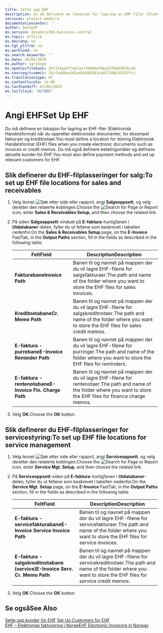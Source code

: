 ```yaml
---
title: Sette opp EHF
description: Du må definere en lokasjon for lagring av EHF-filer (Elektronisk Handelsformat) når du oppretter elektroniske dokumenter, for eksempel fakturaer og kreditnotaer. Du må også definere betalingsmåter og definere aktuelle kunder for EHF.
services: project-madeira
documentationcenter: ''
author: SorenGP
ms.service: dynamics365-business-central
ms.topic: article
ms.devlang: na
ms.tgt_pltfrm: na
ms.workload: na
ms.search.keywords: ''
ms.date: 10/01/2018
ms.author: sgroespe
ms.openlocfilehash: 26f319aa5f7e61ae73980def0ea23f860d9f8c50
ms.sourcegitcommit: 1bcfaa99ea302e6b84b8361ca02730b135557fc1
ms.translationtype: HT
ms.contentlocale: nb-NO
ms.lasthandoff: 03/08/2019
ms.locfileid: "827005"
---
```

# <a name="set-up-ehf"></a><span data-ttu-id="32dab-104">Angi EHF</span><span class="sxs-lookup"><span data-stu-id="32dab-104">Set Up EHF</span></span>
<span data-ttu-id="32dab-105">Du må definere en lokasjon for lagring av EHF-filer (Elektronisk Handelsformat) når du oppretter elektroniske dokumenter, for eksempel fakturaer og kreditnotaer.</span><span class="sxs-lookup"><span data-stu-id="32dab-105">You must define a location for storing Elektronisk Handelsformat (EHF) files when you create electronic documents such as invoices or credit memos.</span></span> <span data-ttu-id="32dab-106">Du må også definere betalingsmåter og definere aktuelle kunder for EHF.</span><span class="sxs-lookup"><span data-stu-id="32dab-106">You must also define payment methods and set up relevant customers for EHF.</span></span>  

## <a name="to-set-up-ehf-file-locations-for-sales-and-receivables"></a><span data-ttu-id="32dab-107">Slik definerer du EHF-filplasseringer for salg:</span><span class="sxs-lookup"><span data-stu-id="32dab-107">To set up EHF file locations for sales and receivables</span></span>  

1.  <span data-ttu-id="32dab-108">Velg ikonet ![Søk etter side eller rapport](../../media/ui-search/search_small.png "Søk etter side eller rapport"), angi **Salgsoppsett**, og velg deretter den relaterte koblingen.</span><span class="sxs-lookup"><span data-stu-id="32dab-108">Choose the ![Search for Page or Report](../../media/ui-search/search_small.png "Search for Page or Report icon") icon, enter **Sales & Receivables Setup**, and then choose the related link.</span></span>  
2.  <span data-ttu-id="32dab-109">På siden **Salgsoppsett**-vinduet på **E-faktura**-hurtigfanen i **Utdatabaner**-delen, fyller du ut feltene som beskrevet i tabellen nedenfor.</span><span class="sxs-lookup"><span data-stu-id="32dab-109">On the **Sales & Receivables Setup** page, on the **E-Invoice** FastTab, in the **Output Paths** section, fill in the fields as described in the following table.</span></span>  

    |<span data-ttu-id="32dab-110">Felt</span><span class="sxs-lookup"><span data-stu-id="32dab-110">Field</span></span>|<span data-ttu-id="32dab-111">Description</span><span class="sxs-lookup"><span data-stu-id="32dab-111">Description</span></span>|  
    |---------------------------------|---------------------------------------|  
    |<span data-ttu-id="32dab-112">**Fakturabane**</span><span class="sxs-lookup"><span data-stu-id="32dab-112">**Invoice Path**</span></span>|<span data-ttu-id="32dab-113">Banen til og navnet på mappen der du vil lagre EHF-filene for salgsfakturaer.</span><span class="sxs-lookup"><span data-stu-id="32dab-113">The path and name of the folder where you want to store the EHF files for sales invoices.</span></span>|  
    |<span data-ttu-id="32dab-114">**Kreditnotabane**</span><span class="sxs-lookup"><span data-stu-id="32dab-114">**Cr. Memo Path**</span></span>|<span data-ttu-id="32dab-115">Banen til og navnet på mappen der du vil lagre EHF-filene for salgskreditnotaer.</span><span class="sxs-lookup"><span data-stu-id="32dab-115">The path and name of the folder where you want to store the EHF files for sales credit memos.</span></span>|  
    |<span data-ttu-id="32dab-116">**E-faktura - purrebane**</span><span class="sxs-lookup"><span data-stu-id="32dab-116">**E-Invoice Reminder Path**</span></span>|<span data-ttu-id="32dab-117">Banen til og navnet på mappen der du vil lagre EHF-filene for purringer.</span><span class="sxs-lookup"><span data-stu-id="32dab-117">The path and name of the folder where you want to store the EHF files for reminders.</span></span>|  
    |<span data-ttu-id="32dab-118">**E-faktura - rentenotabane**</span><span class="sxs-lookup"><span data-stu-id="32dab-118">**E-Invoice Fin. Charge Path**</span></span>|<span data-ttu-id="32dab-119">Banen til og navnet på mappen der du vil lagre EHF-filene for rentenotaer.</span><span class="sxs-lookup"><span data-stu-id="32dab-119">The path and name of the folder where you want to store the EHF files for finance charge memos.</span></span>|  

3.  <span data-ttu-id="32dab-120">Velg **OK**.</span><span class="sxs-lookup"><span data-stu-id="32dab-120">Choose the **OK** button.</span></span>  

## <a name="to-set-up-ehf-file-locations-for-service-management"></a><span data-ttu-id="32dab-121">Slik definerer du EHF-filplasseringer for servicestyring:</span><span class="sxs-lookup"><span data-stu-id="32dab-121">To set up EHF file locations for service management</span></span>  

1.  <span data-ttu-id="32dab-122">Velg ikonet ![Søk etter side eller rapport](../../media/ui-search/search_small.png "Søk etter side eller rapport"), angi **Serviceoppsett**, og velg deretter den relaterte koblingen.</span><span class="sxs-lookup"><span data-stu-id="32dab-122">Choose the ![Search for Page or Report](../../media/ui-search/search_small.png "Search for Page or Report icon") icon, enter **Service Mgt. Setup**, and then choose the related link.</span></span>  
2.  <span data-ttu-id="32dab-123">På **Serviceoppsett**-siden på **E-faktura**-hurtigfanen i **Utdatabaner**-delen, fyller du ut feltene som beskrevet i tabellen nedenfor.</span><span class="sxs-lookup"><span data-stu-id="32dab-123">On the **Service Mgt. Setup** page, on the **E-Invoice** FastTab, in the **Output Paths** section, fill in the fields as described in the following table.</span></span>  

    |<span data-ttu-id="32dab-124">Felt</span><span class="sxs-lookup"><span data-stu-id="32dab-124">Field</span></span>|<span data-ttu-id="32dab-125">Description</span><span class="sxs-lookup"><span data-stu-id="32dab-125">Description</span></span>|  
    |---------------------------------|---------------------------------------|  
    |<span data-ttu-id="32dab-126">**E-faktura - servicefakturabane**</span><span class="sxs-lookup"><span data-stu-id="32dab-126">**E-Invoice Service Invoice Path**</span></span>|<span data-ttu-id="32dab-127">Banen til og navnet på mappen der du vil lagre EHF-filene for servicefakturaer.</span><span class="sxs-lookup"><span data-stu-id="32dab-127">The path and name of the folder where you want to store the EHF files for service invoices.</span></span>|  
    |<span data-ttu-id="32dab-128">**E-faktura - salgskreditnotabane (service)**</span><span class="sxs-lookup"><span data-stu-id="32dab-128">**E-Invoice Serv. Cr. Memo Path**</span></span>|<span data-ttu-id="32dab-129">Banen til og navnet på mappen der du vil lagre EHF-filene for servicekreditnotaer.</span><span class="sxs-lookup"><span data-stu-id="32dab-129">The path and name of the folder where you want to store the EHF files for service credit memos.</span></span>|  

3.  <span data-ttu-id="32dab-130">Velg **OK**.</span><span class="sxs-lookup"><span data-stu-id="32dab-130">Choose the **OK** button.</span></span>  

## <a name="see-also"></a><span data-ttu-id="32dab-131">Se også</span><span class="sxs-lookup"><span data-stu-id="32dab-131">See Also</span></span>  
 <span data-ttu-id="32dab-132">[Sette opp kunder for EHF](how-to-set-up-customers-for-ehf.md) </span><span class="sxs-lookup"><span data-stu-id="32dab-132">[Set Up Customers for EHF](how-to-set-up-customers-for-ehf.md) </span></span>  
 [<span data-ttu-id="32dab-133">EHF – Elektronisk fakturering i Norge</span><span class="sxs-lookup"><span data-stu-id="32dab-133">EHF Electronic Invoicing in Norway</span></span>](ehf-electronic-invoicing-in-norway.md)
